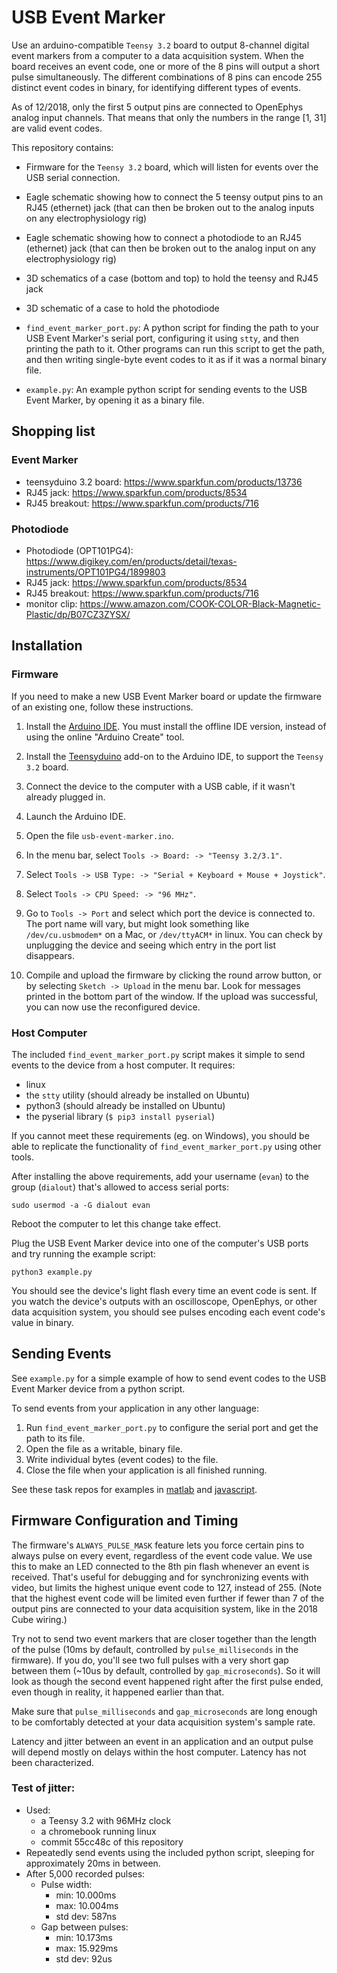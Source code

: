 # USB Event Marker

Use an arduino-compatible `Teensy 3.2` board to output 8-channel digital event markers from a computer to a data acquisition system. When the board receives an event code, one or more of the 8 pins will output a short pulse simultaneously. The different combinations of 8 pins can encode 255 distinct event codes in binary, for identifying different types of events.

As of 12/2018, only the first 5 output pins are connected to OpenEphys analog input channels. That means that only the numbers in the range [1, 31] are valid event codes.

This repository contains:

- Firmware for the `Teensy 3.2` board, which will listen for events over the USB serial connection. 

- Eagle schematic showing how to connect the 5 teensy output pins to an RJ45 (ethernet) jack (that can then be broken out to the analog inputs on any electrophysiology rig)

- Eagle schematic showing how to connect a photodiode to an RJ45 (ethernet) jack (that can then be broken out to the analog input on any electrophysiology rig)

- 3D schematics of a case (bottom and top) to hold the teensy and RJ45 jack

- 3D schematic of a case to hold the photodiode

- `find_event_marker_port.py`: A python script for finding the path to your USB Event Marker's serial port, configuring it using `stty`, and then printing the path to it. Other programs can run this script to get the path, and then writing single-byte event codes to it as if it was a normal binary file. 

- `example.py`:  An example python script for sending events to the USB Event Marker, by opening it as a binary file. 

## Shopping list

### Event Marker

- teensyduino 3.2 board: https://www.sparkfun.com/products/13736
- RJ45 jack: https://www.sparkfun.com/products/8534
- RJ45 breakout: https://www.sparkfun.com/products/716

### Photodiode

- Photodiode (OPT101PG4): https://www.digikey.com/en/products/detail/texas-instruments/OPT101PG4/1899803
- RJ45 jack: https://www.sparkfun.com/products/8534
- RJ45 breakout: https://www.sparkfun.com/products/716
- monitor clip: https://www.amazon.com/COOK-COLOR-Black-Magnetic-Plastic/dp/B07CZ3ZYSX/

## Installation

### Firmware

If you need to make a new USB Event Marker board or update the firmware of an existing one, follow these instructions.

1. Install the [Arduino IDE](https://www.arduino.cc/en/Main/Software). You must install the offline IDE version, instead of using the online "Arduino Create" tool.

2. Install the [Teensyduino](https://www.pjrc.com/teensy/teensyduino.html) add-on to the Arduino IDE, to support the `Teensy 3.2` board.

3. Connect the device to the computer with a USB cable, if it wasn't already plugged in.

4. Launch the Arduino IDE. 

5. Open the file `usb-event-marker.ino`. 

6. In the menu bar, select `Tools -> Board: -> "Teensy 3.2/3.1"`. 

7. Select `Tools -> USB Type: -> "Serial + Keyboard + Mouse + Joystick"`.

8. Select `Tools -> CPU Speed: -> "96 MHz"`.

9. Go to `Tools -> Port` and select which port the device is connected to. The port name will vary, but might look something like `/dev/cu.usbmodem*` on a Mac, or `/dev/ttyACM*` in linux. You can check by unplugging the device and seeing which entry in the port list disappears.

10. Compile and upload the firmware by clicking the round arrow button, or by selecting `Sketch -> Upload` in the menu bar. Look for messages printed in the bottom part of the window. If the upload was successful, you can now use the reconfigured device. 

### Host Computer

The included `find_event_marker_port.py` script makes it simple to send events to the device from a host computer. It requires:

- linux
- the `stty` utility (should already be installed on Ubuntu)
- python3 (should already be installed on Ubuntu)
- the pyserial library (`$ pip3 install pyserial`)

If you cannot meet these requirements (eg. on Windows), you should be able to replicate the functionality of `find_event_marker_port.py` using other tools.

After installing the above requirements, add your username (`evan`) to the group (`dialout`) that's allowed to access serial ports:

    sudo usermod -a -G dialout evan

Reboot the computer to let this change take effect.

Plug the USB Event Marker device into one of the computer's USB ports and try running the example script:

    python3 example.py

You should see the device's light flash every time an event code is sent. If you watch the device's outputs with an oscilloscope, OpenEphys, or other data acquisition system, you should see pulses encoding each event code's value in binary.

## Sending Events 

See `example.py` for a simple example of how to send event codes to the USB Event Marker device
from a python script.

To send events from your application in any other language:

 1. Run `find_event_marker_port.py` to configure the serial port and get the path to its file.
 2. Open the file as a writable, binary file.
 3. Write individual bytes (event codes) to the file.
 4. Close the file when your application is all finished running.

See these task repos for examples in [matlab](https://github.com/neuromotion/matlab-msit-task) and [javascript](https://github.com/neuromotion/resting-state-task).

## Firmware Configuration and Timing 

The firmware's `ALWAYS_PULSE_MASK` feature lets you force certain pins to always pulse on every event, regardless of the event code value. We use this to make an LED connected to the 8th pin flash whenever an event is received. That's useful for debugging and for synchronizing events with video, but limits the highest unique event code to 127, instead of 255. (Note that the highest event code will be limited even further if fewer than 7 of the output pins are connected to your data acquisition system, like in the 2018 Cube wiring.)

Try not to send two event markers that are closer together than the length of the pulse (10ms by default, controlled by `pulse_milliseconds` in the firmware). If you do, you'll see two full pulses with a very short gap between them (~10us by default, controlled by `gap_microseconds`). So it will look as though the second event happened right after the first pulse ended, even though in reality, it happened earlier than that.

Make sure that `pulse_milliseconds` and `gap_microseconds` are long enough to be comfortably detected at your data acquisition system's sample rate.

Latency and jitter between an event in an application and an output pulse will depend mostly on delays within the host computer. Latency has not been characterized. 

### Test of jitter: 

* Used: 
    - a Teensy 3.2 with 96MHz clock
    - a chromebook running linux
    - commit 55cc48c of this repository
* Repeatedly send events using the included python script, sleeping for approximately 20ms in between. 
* After 5,000 recorded pulses:
    - Pulse width: 
        - min: 10.000ms
        - max: 10.004ms
        - std dev: 587ns
    - Gap between pulses: 
        - min: 10.173ms
        - max: 15.929ms
        - std dev: 92us


